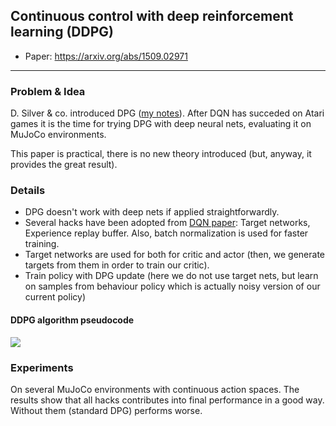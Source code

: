 ## Continuous control with deep reinforcement learning (DDPG)

* Paper: https://arxiv.org/abs/1509.02971

-----

### Problem & Idea

D. Silver & co. introduced DPG ([my notes](https://github.com/persiyanov/just-paper-notes/blob/master/dpg.md)). After DQN has succeded on Atari games it is the time for trying DPG with deep neural nets, evaluating it on MuJoCo environments. 

This paper is practical, there is no new theory introduced (but, anyway, it provides the great result).

### Details

* DPG doesn't work with deep nets if applied straightforwardly.
* Several hacks have been adopted from [DQN paper](https://arxiv.org/abs/1312.5602): Target networks, Experience replay buffer. Also, batch normalization is used for faster training.
* Target networks are used for both for critic and actor (then, we generate targets from them in order to train our critic).
* Train policy with DPG update (here we do not use target nets, but learn on samples from behaviour policy which is actually
noisy version of our current policy)

#### DDPG algorithm pseudocode

![](https://image.prntscr.com/image/kPRlslstTSSWwENsCSEFUQ.png)

### Experiments

On several MuJoCo environments with continuous action spaces. The results show that all hacks contributes into final performance in a good way. Without them (standard DPG) performs worse.
